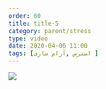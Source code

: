 ```yaml
---
order: 60
title: title-5
category: parent/stress
type: video
date: 2020-04-06 11:00
tags: [استرس ,آرام سازی ]
---
```


[![](../../static/images/mindfulness-cover.webp)](../../static/videos/mindfulness.mp4)